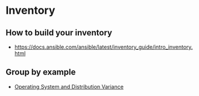 # Inventory

## How to build your inventory

-   <https://docs.ansible.com/ansible/latest/inventory_guide/intro_inventory.html>

## Group by example

-   [Operating System and Distribution Variance](https://docs.ansible.com/ansible/latest/tips_tricks/ansible_tips_tricks.html#handling-os-and-distro-differences)
